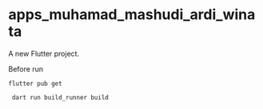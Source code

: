 # apps_muhamad_mashudi_ardi_winata

A new Flutter project.

Before run

```flutter pub get```

``` dart run build_runner build```
